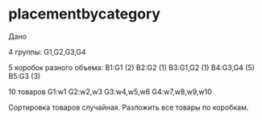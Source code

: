 # placementbycategory

Дано

4 группы: 
G1,G2,G3,G4

5 коробок разного объема:
B1:G1 (2)
B2:G2 (1)
B3:G1,G2 (1)
B4:G3,G4 (5)
B5:G3 (3)

10 товаров
G1:w1
G2:w2,w3
G3:w4,w5,w6
G4:w7,w8,w9,w10

Сортировка товаров случайная.
Разложить все товары по коробкам.
